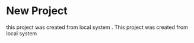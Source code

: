 # New Project

this project was created from local system .
This project was created from local system
